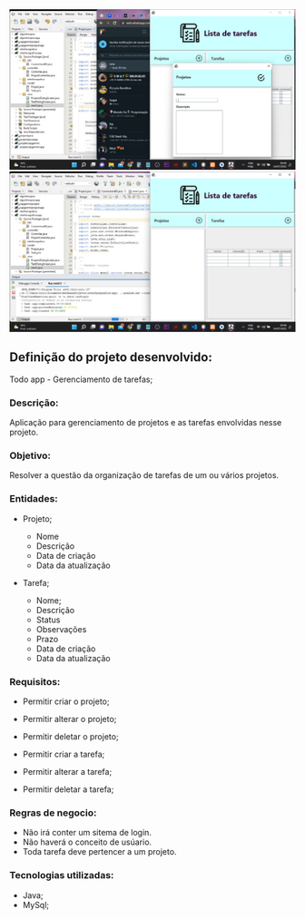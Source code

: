 <img src="tarefas.jpeg">
<img src="tarefas1.jpeg">

## Definição do projeto desenvolvido:

Todo app - Gerenciamento de tarefas;

### Descrição: 

Aplicação para gerenciamento de projetos e as tarefas
envolvidas nesse projeto.

### Objetivo: 

Resolver a questão da organização de tarefas
de um ou vários projetos.

### Entidades: 

* Projeto;

  - Nome
  - Descrição
  - Data de criação
  - Data da atualização

* Tarefa;

  - Nome;
  - Descrição
  - Status
  - Observações
  - Prazo
  - Data de criação
  - Data da atualização

### Requisitos:

* Permitir criar o projeto;
* Permitir alterar o projeto;
* Permitir deletar o projeto;

* Permitir criar a tarefa;
* Permitir alterar a tarefa;
* Permitir deletar a tarefa;

### Regras de negocio:

* Não irá conter um sitema de login.
* Não haverá o conceito de usúario.
* Toda tarefa deve pertencer a um projeto.

### Tecnologias utilizadas:

* Java;
* MySql;
